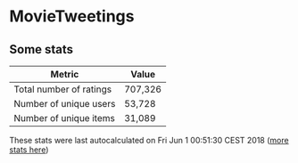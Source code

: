 # MovieTweetings
## Some stats

Metric | Value
--- | ---
Total number of ratings                 | 707,326
Number of unique users                  | 53,728
Number of unique items                  | 31,089
These stats were last autocalculated on Fri Jun 1 00:51:30 CEST 2018  ([more stats here](./stats.md))


